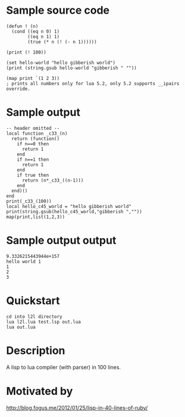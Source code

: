 Sample source code
==================
    (defun ! (n) 
      (cond ((eq n 0) 1)
            ((eq n 1) 1)
            (true (* n (! (- n 1))))))

    (print (! 100))

    (set hello-world "hello gibberish world")
    (print (string.gsub hello-world "gibberish " ""))

    (map print `(1 2 3)) 
    ; prints all numbers only for lua 5.2, only 5.2 supports __ipairs override.


Sample output
=============
    -- header omitted --
    local function _c33_(n)
      return (function()
        if n==0 then
          return 1
        end
        if n==1 then
          return 1
        end
        if true then
          return (n*_c33_((n-1)))
        end
      end)()
    end
    print(_c33_(100))
    local hello_c45_world = "hello gibberish world"
    print(string.gsub(hello_c45_world,"gibberish ",""))
    map(print,list(1,2,3))


Sample output output
====================
    9.3326215443944e+157
    hello world 1
    1
    2
    3

Quickstart
==========
    cd into l2l directory
    lua l2l.lua test.lsp out.lua
    lua out.lua

Description
===========
A lisp to lua compiler (with parser) in 100 lines.

Motivated by
============
http://blog.fogus.me/2012/01/25/lisp-in-40-lines-of-ruby/


